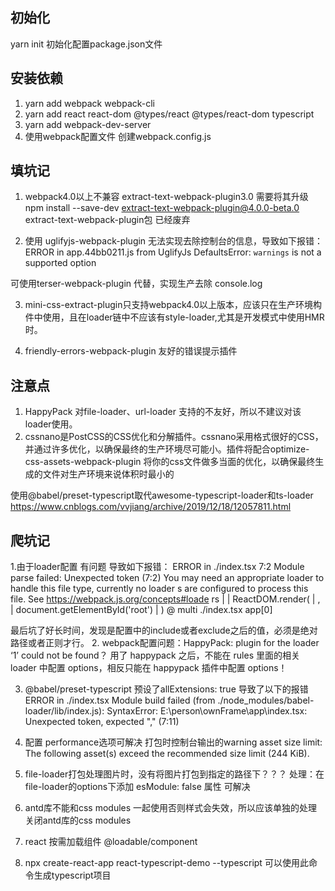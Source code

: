 ## 初始化
  yarn init  初始化配置package.json文件 
## 安装依赖
  1. yarn add webpack webpack-cli   
  2. yarn add react react-dom @types/react @types/react-dom typescript
  3. yarn add webpack-dev-server
  4. 使用webpack配置文件 创建webpack.config.js 
## 填坑记
  1. webpack4.0以上不兼容 extract-text-webpack-plugin3.0  需要将其升级  npm install --save-dev extract-text-webpack-plugin@4.0.0-beta.0   
  extract-text-webpack-plugin包  已经废弃

  2. 使用 uglifyjs-webpack-plugin 无法实现去除控制台的信息，导致如下报错： 
      ERROR in app.44bb0211.js from UglifyJs
      DefaultsError: `warnings` is not a supported option

  可使用terser-webpack-plugin 代替，实现生产去除 console.log

  3. mini-css-extract-plugin只支持webpack4.0以上版本，应该只在生产环境构件中使用，且在loader链中不应该有style-loader,尤其是开发模式中使用HMR时。

  4. friendly-errors-webpack-plugin 友好的错误提示插件

## 注意点
  1. HappyPack 对file-loader、url-loader 支持的不友好，所以不建议对该loader使用。
  2. cssnano是PostCSS的CSS优化和分解插件。cssnano采用格式很好的CSS，并通过许多优化，以确保最终的生产环境尽可能小。插件将配合optimize-css-assets-webpack-plugin 将你的css文件做多当面的优化，以确保最终生成的文件对生产环境来说体积时最小的


  使用@babel/preset-typescript取代awesome-typescript-loader和ts-loader  https://www.cnblogs.com/vvjiang/archive/2019/12/18/12057811.html

## 爬坑记
  1.由于loader配置 有问题 导致如下报错：
  ERROR in ./index.tsx 7:2
  Module parse failed: Unexpected token (7:2)
  You may need an appropriate loader to handle this file type, currently no loader
  s are configured to process this file. See https://webpack.js.org/concepts#loade
  rs
  |
  | ReactDOM.render(
  |   <Hello compiler="typeScript" framework="react" />,
  |   document.getElementById('root')
  | )
  @ multi ./index.tsx app[0]

  最后坑了好长时间，发现是配置中的include或者exclude之后的值，必须是绝对路径或者正则才行。
2. webpack配置问题：HappyPack: plugin for the loader ‘1’ could not be found？
  用了 happypack 之后，不能在 rules 里面的相关 loader 中配置 options，相反只能在 happypack 插件中配置 options！

3. @babel/preset-typescript 预设了allExtensions: true 导致了以下的报错
  ERROR in ./index.tsx
  Module build failed (from ./node_modules/babel-loader/lib/index.js):
  SyntaxError: E:\person\ownFrame\app\index.tsx: Unexpected token, expected "," (7:11)

4. 配置 performance选项可解决 打包时控制台输出的warning asset size limit: The following asset(s) exceed the recommended size limit (244 KiB).

5. file-loader打包处理图片时，没有将图片打包到指定的路径下？？？
   处理：在file-loader的options下添加 esModule: false 属性  可解决  
6. antd库不能和css modules 一起使用否则样式会失效，所以应该单独的处理关闭antd库的css modules

7. react 按需加载组件   @loadable/component

8.  npx create-react-app react-typescript-demo --typescript  可以使用此命令生成typescript项目
